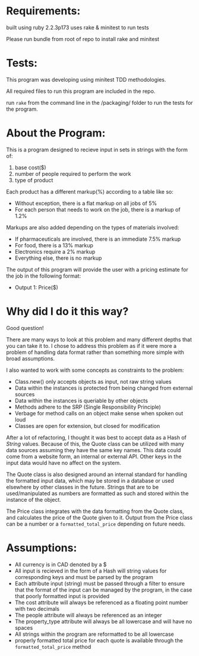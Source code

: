 
# Requirements:

built using ruby 2.2.3p173
uses rake & minitest to run tests

Please run bundle from root of repo to install rake and minitest

# Tests:
This program was developing using minitest TDD methodologies.

All required files to run this program are included in the repo.

run `rake` from the command line in the /packaging/ folder to run the tests for the program.

# About the Program:
This is a program designed to recieve input in sets in strings with the form of:

1. base cost($)
2. number of people required to perform the work
3. type of product

Each product has a different markup(%) according to a table like so:

* Without exception, there is a flat markup on all jobs of 5%
* For each person that needs to work on the job, there is a markup of 1.2%

Markups are also added depending on the types of materials involved:

* If pharmaceuticals are involved, there is an immediate 7.5% markup
* For food, there is a 13% markup
* Electronics require a 2% markup
* Everything else, there is no markup


The output of this program will provide the user with a pricing estimate for the job in the following format:

* Output 1: Price($)

# Why did I do it this way?
Good question!

There are many ways to look at this problem and many different depths that you can take it to.  I chose to address this problem as if it were more a problem of handling data format rather than something more simple with broad assumptions.

I also wanted to work with some concepts as constraints to the problem:

* Class.new() only accepts objects as input, not raw string values
* Data within the instances is protected from being changed from external sources
* Data within the instances is queriable by other objects
* Methods adhere to the SRP (Single Responsibility Principle)
* Verbage for method calls on an object make sense when spoken out loud
* Classes are open for extension, but closed for modification

After a lot of refactoring, I thought it was best to accept data as a Hash of _String_ values.  Because of this, the Quote class can be utilized with many data sources assuming they have the same key names.  This data could come from a website form, an internal or external API.  Other keys in the input data would have no affect on the system.

The Quote class is also designed around an internal standard for handling the formatted input data, which may be stored in a database or used elsewhere by other classes in the future.  Strings that are to be used/manipulated as numbers are formatted as such and stored within the instance of the object.

The Price class integrates with the data formatting from the Quote class, and calculates the price of the Quote given to it.  Output from the Price class can be a number or a `formatted_total_price` depending on future needs.

# Assumptions:
* All currency is in CAD denoted by a $
* All input is recieved in the form of a Hash will string values for corresponding keys and must be parsed by the program
* Each attribute input (string) must be passed through a filter to ensure that the format of the input can be managed by the program, in the case that poorly formatted input is provided
* The cost attribute will always be referenced as a floating point number with two decimals
* The people attribute will always be referenced as an integer
* The property_type attribute will always be all lowercase and will have no spaces
* All strings within the program are reformatted to be all lowercase
* properly formatted total price for each quote is available through the `formatted_total_price` method
